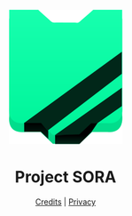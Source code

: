 <div align="center">

![](https://github.com/GitbyteMaster/SORA/blob/main/assets/logo.svg)

# Project SORA

[Credits](https://github.com/GitbyteMaster/SORA/blob/main/notes/Credits.md) | [Privacy](https://github.com/GitbyteMaster/SORA/blob/main/notes/Privacy.md)



</div>
